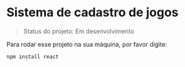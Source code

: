 <h1> Sistema de cadastro de jogos</h1>

> Status do projeto: Em desenvolvimento

Para rodar esse projeto na sua máquina, por favor digite:

```
npm install react
```
